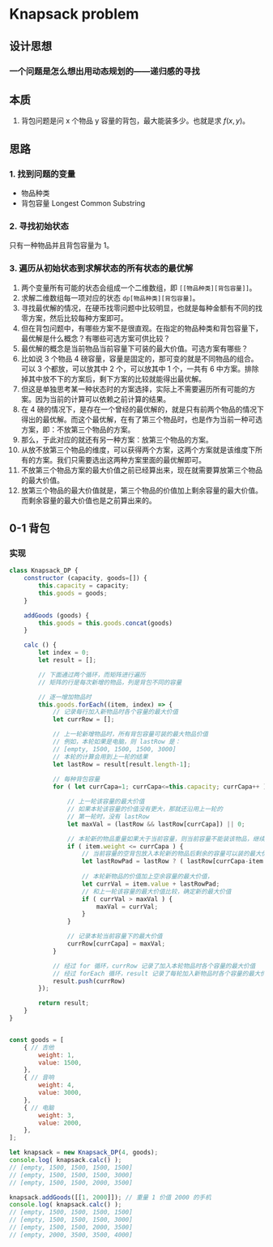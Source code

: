 # Knapsack problem



## 设计思想
### 一个问题是怎么想出用动态规划的——递归感的寻找


## 本质
1. 背包问题是问 x 个物品 y 容量的背包，最大能装多少。也就是求 $f(x, y)$。


## 思路
### 1. 找到问题的变量
* 物品种类
* 背包容量
Longest Common Substring
### 2. 寻找初始状态
只有一种物品并且背包容量为 1。

### 3. 遍历从初始状态到求解状态的所有状态的最优解
1. 两个变量所有可能的状态会组成一个二维数组，即 `[[物品种类][背包容量]]`。
2. 求解二维数组每一项对应的状态 `dp[物品种类][背包容量]`。
3. 寻找最优解的情况，在硬币找零问题中比较明显，也就是每种金额有不同的找零方案，然后比较每种方案即可。
4. 但在背包问题中，有哪些方案不是很直观。在指定的物品种类和背包容量下，最优解是什么概念？有哪些可选方案可供比较？
5. 最优解的概念是当前物品当前容量下可装的最大价值。可选方案有哪些？
6. 比如说 3 个物品 4 磅容量，容量是固定的，那可变的就是不同物品的组合。可以 3 个都放，可以放其中 2 个，可以放其中 1 个，一共有 6 中方案。排除掉其中放不下的方案后，剩下方案的比较就能得出最优解。
7. 但这是单独思考某一种状态时的方案选择，实际上不需要遍历所有可能的方案。因为当前的计算可以依赖之前计算的结果。
8. 在 4 磅的情况下，是存在一个曾经的最优解的，就是只有前两个物品的情况下得出的最优解。而这个最优解，在有了第三个物品时，也是作为当前一种可选方案，即：不放第三个物品的方案。
9. 那么，于此对应的就还有另一种方案：放第三个物品的方案。
10. 从放不放第三个物品的维度，可以获得两个方案，这两个方案就是该维度下所有的方案。我们只需要选出这两种方案里面的最优解即可。
11. 不放第三个物品方案的最大价值之前已经算出来，现在就需要算放第三个物品的最大价值。
12. 放第三个物品的最大价值就是，第三个物品的价值加上剩余容量的最大价值。而剩余容量的最大价值也是之前算出来的。


## 0-1 背包
### 实现
```js
class Knapsack_DP {
    constructor (capacity, goods=[]) {
        this.capacity = capacity;
        this.goods = goods;
    }

    addGoods (goods) {
        this.goods = this.goods.concat(goods)
    }

    calc () {
        let index = 0;
        let result = [];

        // 下面通过两个循环，而矩阵进行遍历
        // 矩阵的行是每次新增的物品，列是背包不同的容量

        // 逐一增加物品时
        this.goods.forEach((item, index) => {
            // 记录每行加入新物品时各个容量的最大价值
            let currRow = [];

            // 上一轮新增物品时，所有背包容量可装的最大物品价值
            // 例如，本轮如果是电脑，则 lastRow 是：
            // [empty, 1500, 1500, 1500, 3000]
            // 本轮的计算会用到上一轮的结果
            let lastRow = result[result.length-1];
           
            // 每种背包容量
            for ( let currCapa=1; currCapa<=this.capacity; currCapa++ ) {

                // 上一轮该容量的最大价值
                // 如果本轮该容量的价值没有更大，那就还沿用上一轮的
                // 第一轮时，没有 lastRow
                let maxVal = (lastRow && lastRow[currCapa]) || 0;

                // 本轮新的物品重量如果大于当前容量，则当前容量不能装该物品，继续沿用上一轮的重量
                if ( item.weight <= currCapa ) {
                    // 当前容量的空背包放入本轮新的物品后剩余的容量可以装的最大价值
                    let lastRowPad = lastRow ? ( lastRow[currCapa-item.weight] || 0 ) : 0;
                    
                    // 本轮新物品的价值加上空余容量的最大价值，
                    let currVal = item.value + lastRowPad;
                    // 和上一轮该容量的最大价值比较，确定新的最大价值
                    if ( currVal > maxVal ) {
                        maxVal = currVal;
                    }
                }

                // 记录本轮当前容量下的最大价值
                currRow[currCapa] = maxVal;
            }

            // 经过 for 循环，currRow 记录了加入本轮物品时各个容量的最大价值
            // 经过 forEach 循环，result 记录了每轮加入新物品时各个容量的最大价值
            result.push(currRow)
        });

        return result;
    }
}


const goods = [
    { // 吉他
        weight: 1,
        value: 1500,
    },
    { // 音响
        weight: 4,
        value: 3000,
    },
    { // 电脑
        weight: 3,
        value: 2000,
    },
];

let knapsack = new Knapsack_DP(4, goods);
console.log( knapsack.calc() );
// [empty, 1500, 1500, 1500, 1500]
// [empty, 1500, 1500, 1500, 3000]
// [empty, 1500, 1500, 2000, 3500]

knapsack.addGoods([[1, 2000]]); // 重量 1 价值 2000 的手机
console.log( knapsack.calc() );
// [empty, 1500, 1500, 1500, 1500]
// [empty, 1500, 1500, 1500, 3000]
// [empty, 1500, 1500, 2000, 3500]
// [empty, 2000, 3500, 3500, 4000]
```